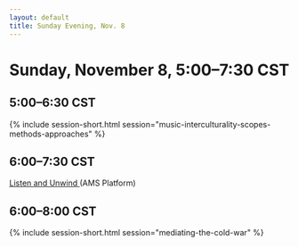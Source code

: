 ```yaml
---
layout: default
title: Sunday Evening, Nov. 8
---
```


# Sunday, November 8, 5:00–7:30 CST


## 5:00–6:30 CST
{% include session-short.html session="music-interculturality-scopes-methods-approaches" %}

## 6:00–7:30 CST
<p class="non-session"><a href="https://ams2020.pathable.co/meetings/virtual/Ee2fK9u4JovtaBbB8">Listen and Unwind </a><span>(AMS Platform)</span>
</p>

## 6:00–8:00 CST
{% include session-short.html session="mediating-the-cold-war" %}



